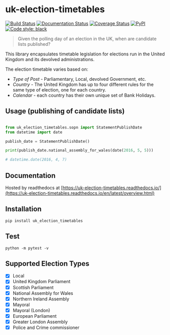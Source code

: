 # uk-election-timetables

[![Build Status](https://travis-ci.org/DemocracyClub/uk-election-timetables.svg?branch=master)](https://travis-ci.org/DemocracyClub/uk-election-timetables)
[![Documentation Status](https://readthedocs.org/projects/uk-election-timetables/badge/?version=latest)](https://uk-election-timetables.readthedocs.io/en/latest/overview.html?badge=latest)
[![Coverage Status](https://coveralls.io/repos/github/DemocracyClub/uk-election-timetables/badge.svg?branch=master)](https://coveralls.io/github/DemocracyClub/uk-election-timetables?branch=master)
[![PyPI](https://img.shields.io/pypi/v/uk-election-timetables.svg)](https://pypi.org/project/uk-election-timetables/)
[![Code style: black](https://img.shields.io/badge/code%20style-black-000000.svg)](https://github.com/ambv/black)


> Given the polling day of an election in the UK, when are candidate lists published?

This library encapsulates timetable legislation for elections run in the United Kingdom and its devolved administrations.

The election timetable varies based on:

 * *Type of Post* - Parliamentary, Local, devolved Government, etc.
 * *Country* - The United Kingdom has up to four different rules for the same type of election, one for each country.
 * *Calendar* - each country has their own unique set of Bank Holidays.

## Usage (publishing of candidate lists)

```python

from uk_election_timetables.sopn import StatementPublishDate
from datetime import date

publish_date = StatementPublishDate()

print(publish_date.national_assembly_for_wales(date(2016, 5, 5)))

# datetime.date(2016, 4, 7)
```

## Documentation

Hosted by readthedocs at [https://uk-election-timetables.readthedocs.io/](https://uk-election-timetables.readthedocs.io/en/latest/overview.html)

## Installation

`pip install uk_election_timetables`
 
## Test

`python -m pytest -v`

## Supported Election Types

 - [x] Local
 - [x] United Kingdom Parliament
 - [x] Scottish Parliament
 - [x] National Assembly for Wales
 - [x] Northern Ireland Assembly
 - [x] Mayoral
 - [x] Mayoral (London)
 - [x] European Parliament
 - [x] Greater London Assembly
 - [x] Police and Crime commissioner
